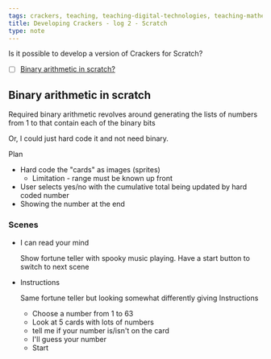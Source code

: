 ```yaml
---
tags: crackers, teaching, teaching-digital-technologies, teaching-mathematics
title: Developing Crackers - log 2 - Scratch
type: note
---
```

Is it possible to develop a version of Crackers for Scratch? 

- [ ] [Binary arithmetic in scratch?](#binary-arithmetic-in-scratch)


## Binary arithmetic in scratch

Required binary arithmetic revolves around generating the lists of numbers from 1 to that contain each of the binary bits

Or, I could just hard code it and not need binary.

Plan 

- Hard code the "cards" as images (sprites)
  - Limitation - range must be known up front
- User selects yes/no with the cumulative total being updated by hard coded number
- Showing the number at the end


### Scenes

- I can read your mind

    Show fortune teller with spooky music playing. Have a start button to switch to next scene

- Instructions

    Same fortune teller but looking somewhat differently giving Instructions

    - Choose a number from 1 to 63 
    - Look at 5 cards with lots of numbers
    - tell me if your number is/isn't on the card
    - I'll guess your number
    - Start